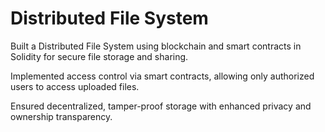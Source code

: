 # Distributed File System

Built a Distributed File System using blockchain and smart contracts in Solidity for secure file storage and sharing.

Implemented access control via smart contracts, allowing only authorized users to access uploaded files.

Ensured decentralized, tamper-proof storage with enhanced privacy and ownership transparency.
